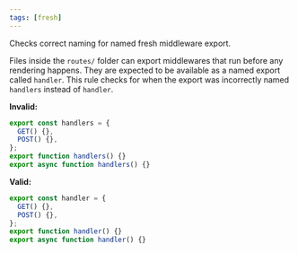 ```yaml
---
tags: [fresh]
---
```


Checks correct naming for named fresh middleware export.

Files inside the `routes/` folder can export middlewares that run before any
rendering happens. They are expected to be available as a named export called
`handler`. This rule checks for when the export was incorrectly named `handlers`
instead of `handler`.

**Invalid:**

```js
export const handlers = {
  GET() {},
  POST() {},
};
export function handlers() {}
export async function handlers() {}
```

**Valid:**

```jsx
export const handler = {
  GET() {},
  POST() {},
};
export function handler() {}
export async function handler() {}
```
